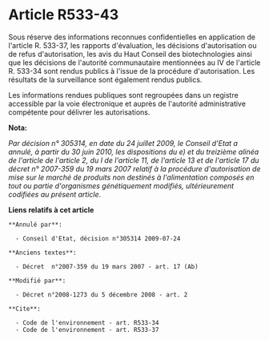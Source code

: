 # Article R533-43

Sous réserve des informations reconnues confidentielles en application de l'article R. 533-37, les rapports d'évaluation, les
décisions d'autorisation ou de refus d'autorisation, les avis du Haut Conseil des biotechnologies ainsi que les décisions de
l'autorité communautaire mentionnées au IV de l'article R. 533-34 sont rendus publics à l'issue de la procédure
d'autorisation. Les résultats de la surveillance sont également rendus publics. 

Les informations rendues publiques sont regroupées dans un registre accessible par la voie électronique et auprès de
l'autorité administrative compétente pour délivrer les autorisations.

**Nota:**

_Par décision n° 305314, en date du 24 juillet 2009, le Conseil d'Etat a annulé, à partir du 30 juin 2010, les dispositions
du e) et du treizième alinéa de l'article de l'article 2, du I de l'article 11, de l'article 13 et de l'article 17 du décret
n° 2007-359 du 19 mars 2007 relatif à la procédure d'autorisation de mise sur le marché de produits non destinés à
l'alimentation composés en tout ou partie d'organismes génétiquement modifiés, ultérieurement codifiées au présent article_.

**Liens relatifs à cet article**

	**Annulé par**:

	  - Conseil d'Etat, décision n°305314 2009-07-24

	**Anciens textes**:

	  - Décret  n°2007-359 du 19 mars 2007 - art. 17 (Ab)

	**Modifié par**:

	  - Décret n°2008-1273 du 5 décembre 2008 - art. 2

	**Cite**:

	  - Code de l'environnement - art. R533-34
	  - Code de l'environnement - art. R533-37
